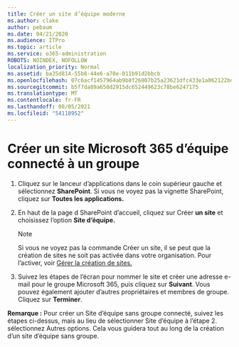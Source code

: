```yaml
---
title: Créer un site d’équipe moderne
ms.author: clake
author: pebaum
ms.date: 04/21/2020
ms.audience: ITPro
ms.topic: article
ms.service: o365-administration
ROBOTS: NOINDEX, NOFOLLOW
localization_priority: Normal
ms.assetid: ba35d814-55b8-44e6-a70e-011b91d2bbcb
ms.openlocfilehash: 07c6acf1457964ab9b8f26007b25a23621dfc433e1a062122bd67039d793e350
ms.sourcegitcommit: b5f7da89a650d2915dc652449623c78be6247175
ms.translationtype: MT
ms.contentlocale: fr-FR
ms.lasthandoff: 08/05/2021
ms.locfileid: "54118952"
---
```

# <a name="create-a-microsoft-365-group-connected-team-site"></a>Créer un site Microsoft 365 d’équipe connecté à un groupe

1. Cliquez sur le lanceur d’applications dans le coin supérieur gauche et sélectionnez **SharePoint**. Si vous ne voyez pas la vignette SharePoint, cliquez sur **Toutes les applications.**
    
2. En haut de la page d SharePoint d’accueil, cliquez sur Créer **un site** et choisissez l’option **Site d’équipe.** 
    
    > [!NOTE]
    > Si vous ne voyez pas la commande Créer un site, il se peut que la création de sites ne soit pas activée dans votre organisation. Pour l’activer, voir [Gérer la création de sites.](https://go.microsoft.com/fwlink/?linkid=2009644) 
  
3. Suivez les étapes de l’écran pour nommer le site et créer une adresse e-mail pour le groupe Microsoft 365, puis cliquez sur **Suivant**. Vous pouvez également ajouter d’autres propriétaires et membres de groupe. Cliquez sur **Terminer**.
  
 **Remarque :** Pour créer un Site d’équipe sans groupe connecté, suivez les étapes ci-dessus, mais au lieu de sélectionner Site d’équipe à l’étape 2. sélectionnez Autres options. Cela vous guidera tout au long de la création d’un site d’équipe sans groupe. 
    

